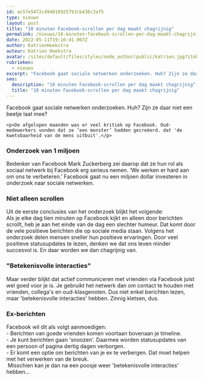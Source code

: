 ```yaml
---
id: ac57e5472c494016925793cb436c3af5
type: nieuws
layout: post
title: "10 minuten Facebook-scrollen per dag maakt chagrijnig"
permalink: /nieuws/10-minuten-facebook-scrollen-per-dag-maakt-chagrijnig/
date: 2022-05-11T19:16:41.067Z
author: KatrienHoekstra
auteur: Katrien Hoekstra
avatar: /sites/default/files/styles/node_author/public/katrien.jpg?itok=s15NP7bv
rubrieken:
  - nieuws
excerpt: "Facebook gaat sociale netwerken onderzoeken. Huh? Zijn ze daar niet een beetje laat mee?  "
seo:
  description: "10 minuten Facebook-scrollen per dag maakt chagrijnig"
  title: "10 minuten Facebook-scrollen per dag maakt chagrijnig"
---
```

Facebook gaat sociale netwerken onderzoeken. Huh? Zijn ze daar niet een beetje laat mee?  

    <p>De afgelopen maanden was er veel kritiek op Facebook. Oud-medewerkers vonden dat ze ‘een monster’ hadden gecreëerd. dat 'de kwetsbaarheid van de mens uitbuit'.</p>
<h3>Onderzoek van 1 miljoen</h3>
<p>Bedenker van Facebook Mark Zuckerberg zei daarop dat ze hun rol als sociaal netwerk bij Facebook erg serieus nemen. ‘We werken er hard aan om ons te verbeteren.' Facebook gaat nu een miljoen dollar investeren in onderzoek naar sociale netwerken.</p>
<h3>Niet alleen scrollen</h3>
<p>Uit de eerste conclusies van het onderzoek blijkt het volgende:<br>Als je elke dag tien minuten op Facebook kijkt en alleen door berichten scrollt, heb je aan het einde van de dag een slechter humeur. Dat komt door de vele positieve berichten die op sociale media staan. Volgens het onderzoek delen mensen sneller hun positieve ervaringen. Door veel positieve statusupdates te lezen, denken we dat ons leven minder succesvol is. En daar worden we dan chagrijnig van.</p>
<h3>"Betekenisvolle interacties"</h3>
<p>Maar verder blijkt dat actief communiceren met vrienden via Facebook juist wel goed voor je is. Je gebruikt het netwerk dan om contact te houden met vrienden, collega's en oud-klasgenoten. Dus niet enkel berichten lezen, maar 'betekenisvolle interacties' hebben. Zinnig kletsen, dus.</p>
<h3>Ex-berichten</h3>
<p>Facebook wil dit als volgt aanmoedigen:<br>- Berichten van goede vrienden komen voortaan bovenaan je timeline.<br>- Je kunt berichten gaan 'snoozen'. Daarmee worden statusupdates van een persoon of pagina dertig dagen verborgen.<br>- Er komt een optie om berichten van je ex te verbergen. Dat moet helpen met het verwerken van de breuk.<br> Misschien kan je dan na een poosje weer 'betekenisvolle interacties' hebben...</p>  
